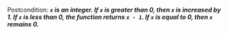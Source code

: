 Postcondition: ***`x` is an integer. If `x` is greater than 0, then `x` is increased by 1. If `x` is less than 0, the function returns `x - 1`. If `x` is equal to 0, then `x` remains 0.***
